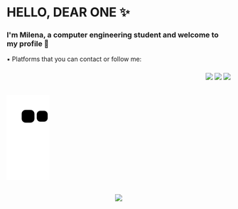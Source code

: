 <h1> HELLO, DEAR ONE ✨</h1>

<h3>  I'm Milena, a computer engineering student and welcome to my profile 💙 </h3>

<div> 
  ▪️ Platforms that you can contact or follow me:
  <h3 align = "end">
  <a href="https://instagram.com/mhsilverio" target="_blank"><img src="https://img.shields.io/badge/-Instagram-%23E4405F?style=for-the-badge&logo=instagram&logoColor=white" target="_blank"></a>
    <a href="https://www.linkedin.com/in/milenasilvério" target="_blank"><img src="https://img.shields.io/badge/-LinkedIn-%230077B5?style=for-the-badge&logo=linkedin&logoColor=white" target="_blank"></a> 
  <a href = "mailto:milenahsilverio@gmail.com"><img src="https://img.shields.io/badge/-Gmail-%23333?style=for-the-badge&logo=gmail&logoColor=white" target="_blank"></a>
</h3>
</div>  

##
<div> 
  
![Snake animation](https://github.com/mhsilverio/mhsilverio/blob/output/github-contribution-grid-snake.svg)
</div>
  
##
<div align="center">
  <a href="https://github.com/mhsilverio">
  <img height="180em" src="https://github-readme-stats.vercel.app/api/top-langs/?username=mhsilverio&layout=compact&langs_count=7&theme=dracula"/>
</div> 

